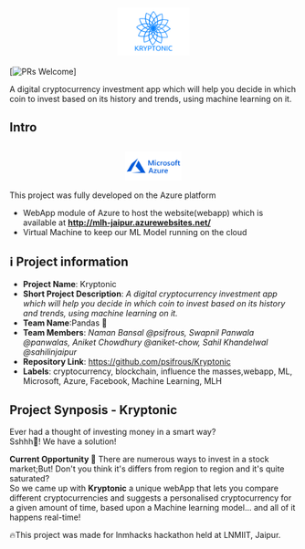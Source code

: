 <h1 align=center>
 <img align=center width="25%" src="https://github.com/psifrous/Kryptonic/blob/master/images/KRYPTONIC.png" />
</h1>

[![PRs Welcome](https://img.shields.io/badge/PRs-welcome-brightgreen.svg?style=flat-square)]

A digital cryptocurrency investment app which will help you decide in which coin to invest based on its history and trends, using machine learning on it.

## Intro
<h2 align=center>
 <img align=center width="20%" src="https://github.com/psifrous/Kryptonic/blob/master/images/azure.png" />
</h2>
This project was fully developed on the Azure platform<br>

- WebApp module of Azure to host the website(webapp) which is available at **http://mlh-jaipur.azurewebsites.net/**
- Virtual Machine to keep our ML Model running on the cloud

## ℹ️ Project information
- **Project Name**: Kryptonic
- **Short Project Description**: _A digital cryptocurrency investment app which will help you decide in which coin to invest based on its history and trends, using machine learning on it._
- **Team Name**:Pandas 🐼
- **Team Members**: _Naman Bansal @psifrous, Swapnil Panwala @panwalas, Aniket Chowdhury @aniket-chow, Sahil Khandelwal @sahilinjaipur_
- **Repository Link**: https://github.com/psifrous/Kryptonic
- **Labels**: cryptocurrency, blockchain, influence the masses,webapp, ML, Microsoft, Azure, Facebook, Machine Learning, MLH

## Project Synposis - Kryptonic

Ever had a thought of investing money in a smart way?<br>
Sshhh🤫! We have a solution!

**Current Opportunity 🚀**
There are numerous ways to invest in a stock market;But! Don't you think it's differs from region to region and it's quite saturated?<br>
So we came up with **Kryptonic** a unique webApp that lets you compare different cryptocurrencies and suggests a personalised cryptocurrency for a given amount of time, based upon a Machine learning model... and all of it happens real-time!</n>



🔥This project was made for lnmhacks hackathon held at LNMIIT, Jaipur.
